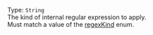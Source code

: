 Type: `String`  
The kind of internal regular expression to apply.  
Must match a value of the [regexKind](/enums/enums.regexkind.html) enum.  